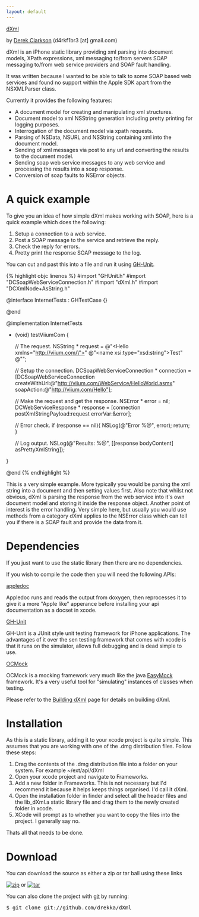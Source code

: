 ```yaml
---
layout: default
---
```


<div class="title">
	<a href="http://github.com/drekka/dXml">dXml</a>
</div> 

by [Derek Clarkson](http://github.com/drekka) (d4rkf1br3 \[at\] gmail.com)

dXml is an iPhone static library providing xml parsing into document models, XPath expressions, xml messaging to/from servers SOAP messaging to/from web service providers and SOAP fault handling.

It was written because I wanted to be able to talk to some SOAP based web services and found no support within the Apple SDK apart from the NSXMLParser class. 

Currently it provides the following features:

* A document model for creating and manipulating xml structures.
* Document model to xml NSString generation including pretty printing for logging purposes.
* Interrogation of the document model via xpath requests.
* Parsing of NSData, NSURL and NSString containing xml into the document model.
* Sending of xml messages via post to any url and converting the results to the document model.
* Sending soap web service messages to any web service and processing the results into a soap response.
* Conversion of soap faults to NSError objects.

# A quick example

To give you an idea of how simple dXml makes working with SOAP, here is a quick example which does the following:

1. Setup a connection to a web service.
1. Post a SOAP message to the service and retrieve the reply.
1. Check the reply for errors.
1. Pretty print the response SOAP message to the log.

You can cut and past this into a file and run it using [GH-Unit](http://github.com/gabriel/gh-unit).

{% highlight objc linenos %}
#import "GHUnit.h"
#import "DCSoapWebServiceConnection.h"
#import "dXml.h"
#import "DCXmlNode+AsString.h"

@interface InternetTests : GHTestCase
{}

@end

@implementation InternetTests

- (void) testViiumCom {

	// The request.
	NSString * request = 
		@"<Hello xmlns=\"http://viium.com/\">"
		@"<name xsi:type=\"xsd:string\">Test</name>"
		@"</Hello>";

	// Setup the connection.
	DCSoapWebServiceConnection * connection = [DCSoapWebServiceConnection 
		createWithUrl:@"http://viium.com/WebService/HelloWorld.asmx" 
		soapAction:@"http://viium.com/Hello"];

	// Make the request and get the response.
	NSError * error = nil;
	DCWebServiceResponse * response = [connection postXmlStringPayload:request errorVar:&error];

	// Error check.
	if (response == nil){
		NSLog(@"Error %@", error);
		return;
	}

	// Log output.
	NSLog(@"Results: %@", [[response bodyContent] asPrettyXmlString]);

}

@end
{% endhighlight %}

This is a very simple example. More typically you would be parsing the xml string into a document and then setting values first. Also note that whilst not obvious, dXml is parsing the response from the web service into it's own document model and storing it inside the response object. Another point of interest is the error handling. Very simple here, but usually you would use methods from a category dXml applies to the NSError class which can tell you if there is a SOAP fault and provide the data from it.

# Dependencies

If you just want to use the static library then there are no dependencies.

If you wish to compile the code then you will need the following APIs:

[appledoc](http://github.com/tomaz/appledoc)

Appledoc runs and reads the output from doxygen, then reprocesses it to give it a more "Apple like" apperance before installing your api documentation as a docset in xcode.

[GH-Unit](http://github.com/gabriel/gh-unit)

GH-Unit is a JUnit style unit testing framework for iPhone applications. The advantages of it over the sen testing framework that comes with xcode is that it runs on the simulator, allows full debugging and is dead simple to use.

[OCMock](http://www.mulle-kybernetik.com/software/OCMock)

OCMock is a mocking framework very much like the java [EasyMock](http://easymock.org/) framework. It's a very useful tool for "simulating" instances of classes when testing.

Please refer to the [Building dXml](building.html) page for details on building dXml.
    
#  Installation

As this is a static library, adding it to your xcode project is quite simple. This assumes that you are working with one of the .dmg distribution files. Follow these steps:

1. Drag the contents of the .dmg distribution file into a folder on your system. For example ~/ext/api/dXml
1. Open your xcode project and navigate to Frameworks.
1. Add a new folder in Frameworks. This is not necessary but I'd recommend it because it helps keeps things organised. I'd call it dXml.
1. Open the installation folder in finder and select all the header files and the lib_dXml.a static library file and drag them to the newly created folder in xcode.
1. XCode will prompt as to whether you want to copy the files into the project. I generally say no.

Thats all that needs to be done.
 
# Download

You can download the source as either a zip or tar ball using these links

[![zip](http://github.com/images/modules/download/zip.png)](http://github.com/drekka/dXml/zipball/master)
or
[![tar](http://github.com/images/modules/download/tar.png)](http://github.com/drekka/dXml/tarball/master)

You can also clone the project with [git](http://git-scm.com) by running:

<pre class="console">$ git clone git://github.com/drekka/dXml</pre>
      
    
